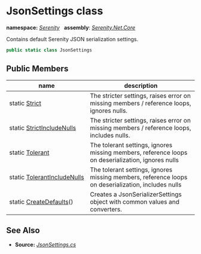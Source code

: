 # JsonSettings class
**namespace:** *[Serenity](../README.md#serenity-namespace)*   **assembly**: *[Serenity.Net.Core](../README.md)*

Contains default Serenity JSON serialization settings.

```csharp
public static class JsonSettings
```

## Public Members

| name | description |
| --- | --- |
| static [Strict](JsonSettings/Strict.md) | The stricter settings, raises error on missing members / reference loops, ignores nulls. |
| static [StrictIncludeNulls](JsonSettings/StrictIncludeNulls.md) | The stricter settings, raises error on missing members / reference loops, includes nulls. |
| static [Tolerant](JsonSettings/Tolerant.md) | The tolerant settings, ignores missing members, reference loops on deserialization, ignores nulls |
| static [TolerantIncludeNulls](JsonSettings/TolerantIncludeNulls.md) | The tolerant settings, ignores missing members, reference loops on deserialization, includes nulls |
| static [CreateDefaults](JsonSettings/CreateDefaults.md)() | Creates a JsonSerializerSettings object with common values and converters. |

## See Also

* **Source:** *[JsonSettings.cs](https://github.com/serenity-is/Serenity/blob/master/src/Serenity.Net.Core/Json/JsonSettings.cs)*